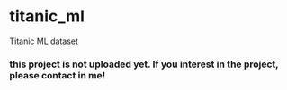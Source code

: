 # titanic_ml
Titanic ML dataset

### this project is not uploaded yet. If you interest in the project, please contact in me!
